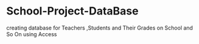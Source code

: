 # School-Project-DataBase
creating database for Teachers ,Students and Their Grades  on School and So On using Access 

